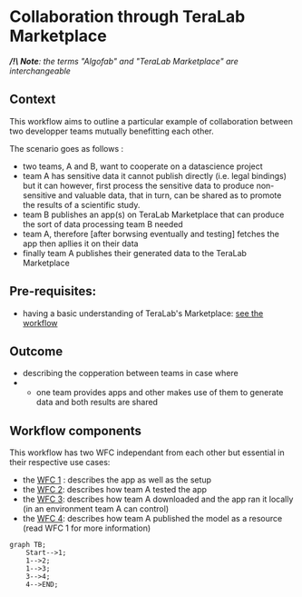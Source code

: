 # Collaboration through TeraLab Marketplace

_**/!\ Note**: the terms "Algofab" and "TeraLab Marketplace" are interchangeable_

## Context

This workflow aims to outline a particular example of collaboration between two developper teams mutually benefitting each other.

The scenario goes as follows :

* two teams, A and B, want to cooperate on a datascience project
* team A has sensitive data it cannot publish directly (i.e. legal bindings) but it can however, first process the sensitive data to produce non-sensitive and valuable data, that in turn, can be shared as to promote the results of a scientific study.
* team B publishes an app(s) on TeraLab Marketplace that can produce the sort of data processing team B needed
* team A, therefore [after borwsing eventually and testing] fetches the app then apllies it on their data
* finally team A publishes their generated data to the TeraLab Marketplace

## Pre-requisites:

* having a basic understanding of TeraLab's Marketplace: [see the workflow](../algofab_presentation/README.md) 

## Outcome

* describing the copperation between teams in case where
* * one team provides apps and other makes use of them to generate data and both results are shared 

## Workflow components

This workflow has two WFC independant from each other but essential in their respective use cases: 
* the [WFC 1](./setup/README.md) : describes the app as well as the setup
* the [WFC 2](./workshop/README.md): describes how team A tested the app
* the [WFC 3](./download/README.md): describes how team A downloaded and the app ran it locally (in an environment team A can control)
* the [WFC 4](./publish/README.md): describes how team A published the model as a resource (read WFC 1 for more information)


```mermaid
graph TB;
    Start-->1;
    1-->2;
    1-->3;
    3-->4;
    4-->END;
```

